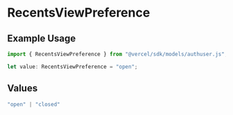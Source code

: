 # RecentsViewPreference

## Example Usage

```typescript
import { RecentsViewPreference } from "@vercel/sdk/models/authuser.js";

let value: RecentsViewPreference = "open";
```

## Values

```typescript
"open" | "closed"
```
